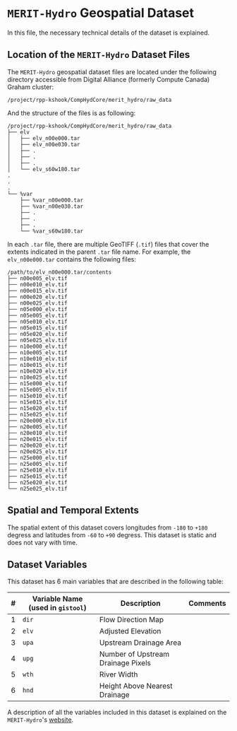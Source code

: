 # `MERIT-Hydro` Geospatial Dataset
In this file, the necessary technical details of the dataset is explained.

## Location of the `MERIT-Hydro` Dataset Files
The `MERIT-Hydro` geospatial dataset files are located under the following directory accessible from Digital Alliance (formerly Compute Canada) Graham cluster:

```console
/project/rpp-kshook/CompHydCore/merit_hydro/raw_data
```

And the structure of the files is as following:
```console
/project/rpp-kshook/CompHydCore/merit_hydro/raw_data
├── elv
│   ├── elv_n00e000.tar
│   ├── elv_n00e030.tar
│   ├── .
│   ├── .
│   ├── .
│   └── elv_s60w180.tar
.
.
.
└── %var
    ├── %var_n00e000.tar
    ├── %var_n00e030.tar
    ├── .
    ├── .
    ├── .
    └── %var_s60w180.tar
```
In each `.tar` file, there are multiple GeoTIFF (`.tif`) files that cover the extents indicated in the parent `.tar` file name. For example, the `elv_n00e000.tar` contains the following files:
```console
/path/to/elv_n00e000.tar/contents
├── n00e005_elv.tif
├── n00e010_elv.tif
├── n00e015_elv.tif
├── n00e020_elv.tif
├── n00e025_elv.tif
├── n05e000_elv.tif
├── n05e005_elv.tif
├── n05e010_elv.tif
├── n05e015_elv.tif
├── n05e020_elv.tif
├── n05e025_elv.tif
├── n10e000_elv.tif
├── n10e005_elv.tif
├── n10e010_elv.tif
├── n10e015_elv.tif
├── n10e020_elv.tif
├── n10e025_elv.tif
├── n15e000_elv.tif
├── n15e005_elv.tif
├── n15e010_elv.tif
├── n15e015_elv.tif
├── n15e020_elv.tif
├── n15e025_elv.tif
├── n20e000_elv.tif
├── n20e005_elv.tif
├── n20e010_elv.tif
├── n20e015_elv.tif
├── n20e020_elv.tif
├── n20e025_elv.tif
├── n25e000_elv.tif
├── n25e005_elv.tif
├── n25e010_elv.tif
├── n25e015_elv.tif
├── n25e020_elv.tif
└── n25e025_elv.tif
```

## Spatial and Temporal Extents

The spatial extent of this dataset covers longitudes from `-180` to `+180` degress and latitudes from `-60` to `+90` degress. This dataset is static and does not vary with time. 

## Dataset Variables
This dataset has 6 main variables that are described in the following table:

|#	|Variable Name (used in `gistool`)	|Description				|Comments	|
|-------|---------------------------------------|---------------------------------------|---------------|
|1	|`dir`					|Flow Direction Map			|		|
|2	|`elv`					|Adjusted Elevation			|		|
|3	|`upa`					|Upstream Drainage Area			|		|
|4	|`upg`					|Number of Upstream Drainage Pixels	|		|
|5	|`wth`					|River Width				|		|
|6	|`hnd`					|Height Above Nearest Drainage		|		|

A description of all the variables included in this dataset is explained on the `MERIT-Hydro`'s [website](http://hydro.iis.u-tokyo.ac.jp/~yamadai/MERIT_Hydro/).

